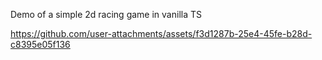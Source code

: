 Demo of a simple 2d racing game in vanilla TS





https://github.com/user-attachments/assets/f3d1287b-25e4-45fe-b28d-c8395e05f136

